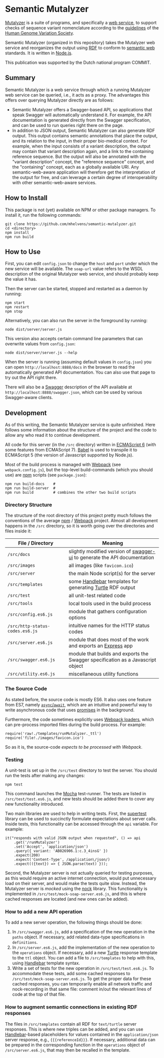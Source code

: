# Semantic Mutalyzer

[Mutalyzer](https://mutalyzer.nl) is a suite of programs, and
specifically a [web service](https://mutalyzer.nl/webservices),
to support checks of sequence variant nomenclature according to
the [guidelines](http://www.hgvs.org/mutnomen)
of the [Human Genome Variation Society](http://www.hgvs.org).

Semantic Mutalyzer (organized in this repository) takes the Mutalyzer
web service and reorganizes the output using [RDF](https://en.wikipedia.org/wiki/Resource_Description_Framework)
to conform to [semantic web](https://en.wikipedia.org/wiki/Semantic_Web) standards.
It is written in [Node.js](https://nodejs.org).


This publication was supported by the Dutch national program COMMIT.

## Summary

Semantic Mutalyzer is a web service through which a running Mutalyzer web service can be queried, i.e., it acts as a proxy. The advantages this offers over querying Mutalyzer directly are as follows:

* Semantic Mutalyzer offers a Swagger-based API, so applications that speak Swagger will automatically understand it. For example, the API documentation is generated directly from the Swagger specification, and can be used to run queries right there on the page.
* In addition to JSON output, Semantic Mutalyzer can also generate RDF output. This output contains semantic annotations that place the output, and its relation to the input, in their proper bio-medical context. For example, when the input consists of a variant description, the output may contain that variant description again, and a link to the containing reference sequence. But the output will also be annotated with the "variant description" concept, the "reference sequence" concept, and the "containing" concept, each as a globally available URI. Any semantic-web-aware application will therefore get the interpretation of the output for free, and can leverage a certain degree of interoperability with other semantic-web-aware services.


## How to Install

This package is not (yet) available on NPM or other package managers.
To install it, run the following commands:

```
git clone https://github.com/mhelvens/semantic-mutalyzer.git
cd <directory>
npm install
npm run build
```

## How to Use

First, you can edit `config.json` to change the `host` and `port` under which
the new service will be available. The `soap-url` value refers to the
WSDL description of the original Mutalyzer web service, and should probably
keep the value it has.

Then the server can be started, stopped and restarted as a daemon by running:

```
npm start
npm restart
npm stop
```

Alternatively, you can also run the server in the foreground by running:

```
node dist/server/server.js
```

This version also accepts certain command line parameters that can overwrite
values from `config.json`:

```
node dist/server/server.js --help
```

When the server is running (assuming default values in `config.json`)
you can open `http://localhost:8888/docs` in the browser to read
the automatically generated API documentation. You can also use that
page to try out the API right there.

There will also be a [Swagger](http://swagger.io/) description of the API
available at `http://localhost:8888/swagger.json`, which can be used by
various Swagger-aware clients.


## Development

As of this writing, the Semantic Mutalyzer service is quite unfinished.
Here follows some information about the structure of the project and the code
to allow any who read it to continue development.

All code for this server (in the `/src` directory) written in [ECMAScript 6](http://es6-features.org)
(with some features from ECMAScript 7).
[Babel](https://babeljs.io/) is used to transpile it to ECMAScript 5
(the version of Javascript supported by Node.js).

Most of the build process is managed with [Webpack](https://webpack.github.io)
(see `webpack.config.js`),
but the top-level build-commands (which you should use) are
[npm](https://www.npmjs.com/) scripts (see `package.json`):

```
npm run build-docs    #
npm run build-server  #
npm run build         # combines the other two build scripts
```


### Directory Structure

The structure of the root directory of this project pretty much follows
the conventions of the average [npm](https://www.npmjs.com/) / [Webpack](https://webpack.github.io/) project.
Almost all development happens in the `/src` directory, so it is worth
going over the directories and files inside it:

File / Directory                 |  Meaning
---------------------------------|----------------------------
`/src/docs`                      |  slightly modified version of [swagger-ui](https://www.npmjs.com/package/swagger-ui) to generate the API documentation
`/src/images`                    |  all images (like `favicon.ico`)
`/src/server`                    |  the main Node script(s) for the server
`/src/templates`                 |  some [Handlebar](http://handlebarsjs.com/) templates for generating [Turtle](http://www.w3.org/TR/turtle/) RDF output
`/src/test`                      |  all unit-test related code
`/src/tools`                     |  local tools used in the build process
`/src/config.es6.js`             |  module that gathers configuration options
`/src/http-status-codes.es6.js`  |  intuitive names for the HTTP status codes
`/src/server.es6.js`             |  module that does most of the work and exports an [Express](http://expressjs.com) app
`/src/swagger.es6.js`            |  module that builds and exports the Swagger specification as a Javascript object
`/src/utility.es6.js`            |  miscellaneous utility functions


### The Source Code

As stated before, the source code is mostly ES6. It also uses one feature from ES7,
namely [`async`/`await`](http://www.sitepoint.com/simplifying-asynchronous-coding-es7-async-functions/),
which are an intuitive and powerful way to write asynchronous code that uses
[promises](http://es6-features.org/#PromiseUsage) in the background.

Furthermore, the code sometimes explicitly uses [Webpack loaders](https://webpack.github.io/docs/using-loaders.html),
which can pre-process imported files during the build process. For example:

```
require('raw!./templates/runMutalyzer._ttl')
require('file!./images/favicon.ico')
```

So as it is, the source-code *expects to be processed with Webpack*.


### Testing

A unit-test is set up in the `/src/test` directory to test the server.
You should run the tests after making any changes:

```
npm test
```

This command launches the [Mocha](https://mochajs.org) test-runner.
The tests are listed in `/src/test/test.es6.js`, and new tests should be
added there to cover any new functionality introduced.

Two main libraries are used to help in writing tests. First, the
[supertest](https://www.npmjs.com/package/supertest) library can be used
to succinctly formulate expectations about server calls. Inside tests,
this functionality can be accessed through the `api` variable.
For example:

```
it("responds with valid JSON output when requested", () => api
    .get('/runMutalyzer')
    .set('Accept', 'application/json')
    .query({ variant: 'AB026906.1:c.3_4insG' })
    .expect(200)
    .expect('Content-Type', /application\/json/)
    .expect(({text}) => { JSON.parse(text) }));
```

Second, the Mutalyzer server is not actually queried for testing purposes,
as this would require an active internet connection, would put unnecessary
load on their server, and would make the tests quite slow.
Instead, the Mutalyzer server is *mocked* using
the [nock](https://www.npmjs.com/package/nock) library.
This functionality is implemented in `/src/test/mock-soap-server.es6.js`,
and this is where cached responses are located (and new ones can be added).


### How to add a new API operation

To add a new server operation, the following things should be done:

1. In `/src/swagger.es6.js`, add a specification of the new operation in the `paths` object.
   If necessary, add related data-type specifications in `definitions`.
2. In `/src/server.es6.js`, add the implementation of the new operation to the
   `operations` object. If necessary, add a new [Turtle](http://www.w3.org/TR/turtle/)
   response template to the `ttl` object.
   You can add a file to `/src/templates` to help with this,
   using [Handlebar](http://handlebarsjs.com) template syntax.
3. Write a set of tests for the new operation in `/src/test/test.es6.js`.
   To accommodate these tests, add some cached responses to `/src/test/mock-soap-server.es6.js`.
   To get the proper data for these cached responses, you can temporarily enable all
   network traffic and nock-recording in that same file: comment in/out the relevant lines
   of code at the top of that file.

### How to augment semantic connections in existing RDF responses

The files in `/src/templates` contain all RDF for `text/turtle` server responses.
This is where new triples can be added, and you can use [Handlebar](http://handlebarsjs.com)-based
placeholders for values contained in the `application/json` server response, e.g., `{{{referenceId}}}`.
If necessary, additional data can be prepared in the corresponding function in the `operations` object
of `/src/server.es6.js`, that may then be recalled in the template.
